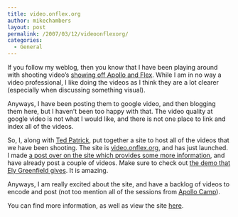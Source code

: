 ```yaml
---
title: video.onflex.org
author: mikechambers
layout: post
permalink: /2007/03/12/videoonflexorg/
categories:
  - General
---
```



If you follow my weblog, then you know that I have been playing around with shooting video&#8217;s [showing off Apollo and Flex][1]. While I am in no way a video professional, I like doing the videos as I think they are a lot clearer (especially when discussing something visual).

Anyways, I have been posting them to google video, and then blogging them here, but I haven&#8217;t been too happy with that. The video quality at google video is not what I would like, and there is not one place to link and index all of the videos.

So, I, along with [Ted Patrick][2], put together a site to host all of the videos that we have been shooting. The site is [video.onflex.org][3], and has just launched. I made [a post over on the site which provides some more information][4], and have already post a couple of videos. Make sure to check out [the demo that Ely Greenfield gives][5]. It is amazing.

Anyways, I am really excited about the site, and have a backlog of videos to encode and post (not too mention all of the sessions from [Apollo Camp][6]).

You can find more information, as well as view the site [here][7].

 [1]: http://weblogs.macromedia.com/mesh/archives/2006/12/video_christian.html
 [2]: http://www.onflex.org
 [3]: http://video.onflex.org
 [4]: http://video.onflex.org/2007/03/11/welcome-to-videoonflexorg/
 [5]: http://video.onflex.org/2007/03/11/ely-greenfield-shows-his-flexbook-component/
 [6]: http://apollocamp.eventbrite.com
 [7]: http://video.onflex.org/